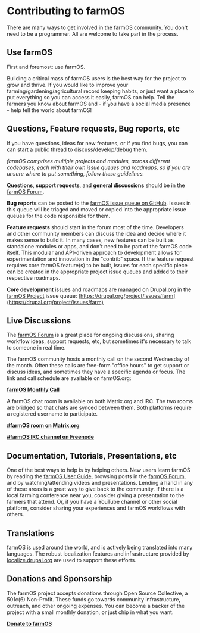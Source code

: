 # Contributing to farmOS

There are many ways to get involved in the farmOS community. You don't need to
be a programmer. All are welcome to take part in the process.

## Use farmOS

First and foremost: use farmOS.

Building a critical mass of farmOS users is the best way for the project to
grow and thrive. If you would like to improve your
farming/gardening/agricultural record keeping habits, or just want a place to
put everything so you can access it easily, farmOS can help. Tell the farmers
you know about farmOS and - if you have a social media presence - help tell the
world about farmOS!

## Questions, Feature requests, Bug reports, etc

If you have questions, ideas for new features, or if you find bugs, you can
can start a public thread to discuss/develop/debug them.

*farmOS comprises multiple projects and modules, across different codebases,
each with their own issue queues and roadmaps, so if you are unsure where to
put something, follow these guidelines.*

**Questions**, **support requests**, and **general discussions** should be in
the [farmOS Forum](https://farmOS.discourse.group).

**Bug reports** can be posted to the
[farmOS issue queue on GitHub](https://github.com/farmOS/farmOS/issues).
Issues in this queue will be triaged and moved or copied into the appropriate
issue queues for the code responsible for them.

**Feature requests** should start in the forum most of the time. Developers
and other community members can discuss the idea and decide where it makes
sense to build it. In many cases, new features can be built as standalone
modules or apps, and don't need to be part of the farmOS code itself. This
modular and API-driven approach to development allows for experimentation and
innovation in the "contrib" space. If the feature request requires core farmOS
feature(s) to be built, issues for each specific piece can be created in the
appropriate project issue queues and added to their respective roadmaps.

**Core development** issues and roadmaps are managed on Drupal.org in the
[farmOS Project](https://drupal.org/project/farm) issue queue:
[https://drupal.org/project/issues/farm](https://drupal.org/project/issues/farm)

## Live Discussions

The [farmOS Forum](https://farmOS.discourse.gorup) is a great place for ongoing
discussions, sharing workflow ideas, support requests, etc, but sometimes it's
necessary to talk to someone in real time.

The farmOS community hosts a monthly call on the second Wednesday of the month.
Often these calls are free-form "office hours" to get support or discuss ideas,
and sometimes they have a specific agenda or focus. The link and call schedule
are available on farmOS.org:

**[farmOS Monthly Call](https://farmOS.org/community/monthly-call)**

A farmOS chat room is available on both Matrix.org and IRC. The two rooms are
bridged so that chats are synced between them. Both platforms require a
registered username to participate.

**[#farmOS room on Matrix.org](https://app.element.io/#/room/#farmOS:matrix.org)**

**[#farmOS IRC channel on Freenode](http://webchat.freenode.net/?channels=#farmOS)**

## Documentation, Tutorials, Presentations, etc

One of the best ways to help is by helping others. New users learn farmOS by
reading the [farmOS User Guide](https://farmOS.org/guide), browsing posts in
the [farmOS Forum](https://farmOS.discourse.group), and by watching/attending
videos and presentations. Lending a hand in any of these areas is a great way
to give back to the community. If there is a local farming conference near you,
consider giving a presentation to the farmers that attend. Or, if you have a
YouTube channel or other social platform, consider sharing your experiences and
farmOS workflows with others.

## Translations

farmOS is used around the world, and is actively being translated into many
languages. The robust localization features and infrastructure provided by
[localize.drupal.org](https://localize.drupal.org) are used to support these
efforts.

## Donations and Sponsorship

The farmOS project accepts donations through Open Source Collective, a 501c(6)
Non-Profit. These funds go towards community infrastructure, outreach, and
other ongoing expenses. You can become a backer of the project with a small
monthly donation, or just chip in what you want.

**[Donate to farmOS](https://farmOS.org/donate)**
